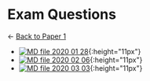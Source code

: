 # Exam Questions

← [Back to Paper 1](..)

- [![MD file](https://img.icons8.com/windows/512/4a90e2/regular-document.png) 2020 01 28](2020_01_28.html){:height="11px"}
- [![MD file](https://img.icons8.com/windows/512/4a90e2/regular-document.png) 2020 02 06](2020_02_06.html){:height="11px"}
- [![MD file](https://img.icons8.com/windows/512/4a90e2/regular-document.png) 2020 03 03](2020_03_03.html){:height="11px"}

